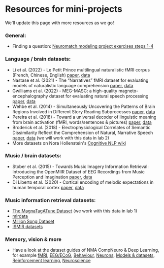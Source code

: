 # Resources for mini-projects

We'll update this page with more resources as we go!

### General:
- Finding a question: [Neuromatch modeling project exercises steps 1-4](https://compneuro.neuromatch.io/projects/modelingsteps/ModelingSteps_1through4.html)

### Language / brain datasets:
- Li et al. (2022) - Le Petit Prince multilingual naturalistic fMRI corpus (French, Chinese, English) [paper](https://doi.org/10.1038/s41597-022-01625-7), [data](https://doi.org/10.18112/openneuro.ds003643.v1.0.3)
- Nastase et al. (2021) - The “Narratives” fMRI dataset for evaluating models of naturalistic language comprehension [paper](https://doi.org/10.1038/s41597-021-01033-3), [data](https://datasets.datalad.org/?dir=/labs/hasson/narratives)
- Gwilliams et al. (2022) - MEG-MASC: a high-quality magneto-encephalography dataset for evaluating natural speech processing [paper](https://doi.org/10.48550/arXiv.2208.11488), [data](https://osf.io/ag3kj/)
- Wehbe et al. (2014) - Simultaneously Uncovering the Patterns of Brain Regions Involved in Different Story Reading Subprocesses [paper](https://doi.org/10.1371/journal.pone.0112575), [data](http://www.cs.cmu.edu/~fmri/plosone/)
- Pereira et al. (2018) - Toward a universal decoder of linguistic meaning from brain activation (fMRI, words/sentences & pictures) [paper](https://doi.org/10.1038/s41467-018-03068-4), [data](https://osf.io/crwz7)
- Broderick et al. (2018) - Electrophysiological Correlates of Semantic Dissimilarity Reflect the Comprehension of Natural, Narrative Speech [paper](https://doi.org/10.1016/j.cub.2018.01.080), [data](https://datadryad.org/stash/dataset/doi:10.5061/dryad.070jc) (we will work with this data in lab 2)
- More datasets on Nora Hollenstein's [Cognitive NLP wiki](https://github.com/norahollenstein/cognitiveNLP-dataCollection/wiki/)

### Music / brain datasets:
- Stober et al. (2015) - Towards Music Imagery Information Retrieval: Introducing the OpenMIIR Dataset of EEG Recordings from Music Perception and Imagination [paper](https://archives.ismir.net/ismir2015/paper/000224.pdf), [data](https://github.com/sstober/openmiir)
- Di Liberto et al. (2020) - Cortical encoding of melodic expectations in human temporal cortex [paper](https://doi.org/10.7554/eLife.51784), [data](https://sourceforge.net/projects/aespa/)

### Music information retrieval datasets:
- [The MagnaTagATune Dataset](https://mirg.city.ac.uk/codeapps/the-magnatagatune-dataset) (we work with this data in lab 1)
- [mirdata](https://mirdata.readthedocs.io/en/stable/)
- [Million Song Dataset](http://millionsongdataset.com/)
- [ISMIR datasets](https://ismir.net/resources/datasets/)

### Memory, vision & more
- Have a look at the dataset guides of NMA CompNeuro & Deep Learning, for example [fMRI](https://compneuro.neuromatch.io/projects/fMRI/README.html), [EEG/ECoG](https://compneuro.neuromatch.io/projects/ECoG/README.html), [Behaviour](https://compneuro.neuromatch.io/projects/behavior/README.html), [Neurons](https://compneuro.neuromatch.io/projects/neurons/README.html), [Models & datasets](https://deeplearning.neuromatch.io/projects/docs/datasets_and_models.html), [Reinforcement learning](https://deeplearning.neuromatch.io/projects/ReinforcementLearning/ideas_and_datasets.html), [Neuroscience](https://deeplearning.neuromatch.io/projects/Neuroscience/ideas_and_datasets.html)
